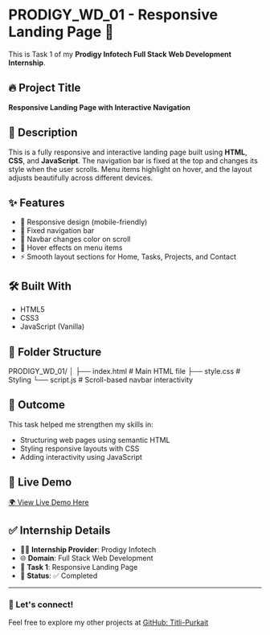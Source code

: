 # PRODIGY_WD_01 - Responsive Landing Page 🚀

This is Task 1 of my **Prodigy Infotech Full Stack Web Development Internship**.

## 🔥 Project Title

**Responsive Landing Page with Interactive Navigation**

## 📌 Description

This is a fully responsive and interactive landing page built using **HTML**, **CSS**, and **JavaScript**. The navigation bar is fixed at the top and changes its style when the user scrolls. Menu items highlight on hover, and the layout adjusts beautifully across different devices.

## ✨ Features

- 📱 Responsive design (mobile-friendly)
- 📌 Fixed navigation bar
- 🎨 Navbar changes color on scroll
- 🔗 Hover effects on menu items
- ⚡ Smooth layout sections for Home, Tasks, Projects, and Contact

## 🛠️ Built With

- HTML5  
- CSS3  
- JavaScript (Vanilla)

## 📂 Folder Structure

PRODIGY_WD_01/
│
├── index.html # Main HTML file
├── style.css # Styling
└── script.js # Scroll-based navbar interactivity


## 🎯 Outcome

This task helped me strengthen my skills in:
- Structuring web pages using semantic HTML
- Styling responsive layouts with CSS
- Adding interactivity using JavaScript

## 🔗 Live Demo

[🌍 View Live Demo Here](https://titli-purkait.github.io/PRODIGY_WD_01/)


## ✅ Internship Details

- 🧑‍💻 **Internship Provider**: Prodigy Infotech  
- 🌐 **Domain**: Full Stack Web Development  
- 📝 **Task 1**: Responsive Landing Page  
- 📅 **Status**: ✅ Completed  

---

### 🚀 Let's connect!

Feel free to explore my other projects at [GitHub: Titli-Purkait](https://github.com/Titli-Purkait)

